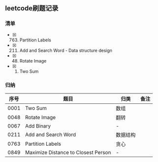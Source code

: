 ## leetcode刷题记录
### 清单
- [x] 0763. Partition Labels
- [x] 0211. Add and Search Word - Data structure design
- [x] 0048. Rotate Image
- [x] 0001. Two Sum
### 归纳
序号 | 题目 | 归类 | 备注
------------ | ------------- | ------------ | -------------
0001 | Two Sum | 数组 | 
0048 | Rotate Image | 翻转 | 
0067 | Add Binary | - | 
0211 | Add and Search Word | 数据结构 | 
0763 | Partition Labels | 贪心 | 
0849 | Maximize Distance to Closest Person | - | 
